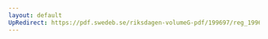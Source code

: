 ```yaml
---
layout: default
UpRedirect: https://pdf.swedeb.se/riksdagen-volumeG-pdf/199697/reg_199697/reg_199697_0053.pdf
---
```

